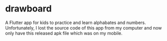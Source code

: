 # drawboard
A Flutter app for kids to practice and learn alphabates and numbers.
Unfortunately, I lost the source code of this app from my computer and now only have this released apk file which was on my mobile.
